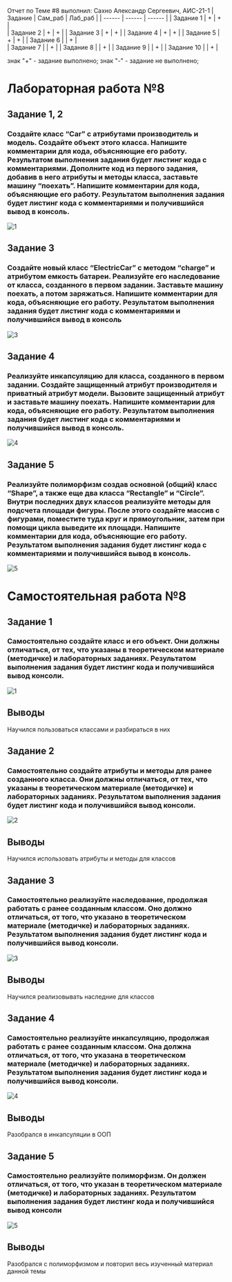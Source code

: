 Отчет по Теме #8 выполнил:
Сахно Александр Сергеевич, АИС-21-1
| Задание | Сам_раб | Лаб_раб | 
| ------ | ------ | ------ | 
| Задание 1 | + | + |  
| Задание 2 | + | + | 
| Задание 3 | + | + | 
| Задание 4 | + | + | 
| Задание 5 | + | + |
| Задание 6 |  | + |  
| Задание 7 |  | + | 
| Задание 8 |  | + | 
| Задание 9 |  | + | 
| Задание 10 |  | + | 

знак "+" - задание выполнено; знак "-" - задание не выполнено;

# Лабораторная работа №8
## Задание 1, 2
### Создайте класс “Car” с атрибутами производитель и модель. Создайте объект этого класса. Напишите комментарии для кода, объясняющие его работу. Результатом выполнения задания будет листинг кода с комментариями. Дополните код из первого задания, добавив в него атрибуты и методы класса, заставьте машину “поехать”. Напишите комментарии для кода, объясняющие его работу. Результатом выполнения задания будет листинг кода с комментариями и получившийся вывод в консоль. 
![1](https://github.com/Alexsergh/Engineering/assets/134552389/1078f2f1-06eb-4117-b872-b3c6ba0a6434)

## Задание 3
### Создайте новый класс “ElectricCar” с методом “charge” и атрибутом емкость батареи. Реализуйте его наследование от класса, созданного в первом задании. Заставьте машину поехать, а потом заряжаться. Напишите комментарии для кода, объясняющие его работу. Результатом выполнения задания будет листинг кода с комментариями и получившийся вывод в консоль
![3](https://github.com/Alexsergh/Engineering/assets/134552389/96ffad85-312a-4c91-af99-8b48231b15e6)

## Задание 4
### Реализуйте инкапсуляцию для класса, созданного в первом задании. Создайте защищенный атрибут производителя и приватный атрибут модели. Вызовите защищенный атрибут и заставьте машину поехать. Напишите комментарии для кода, объясняющие его работу. Результатом выполнения задания будет листинг кода с комментариями и получившийся вывод в консоль.
![4](https://github.com/Alexsergh/Engineering/assets/134552389/44ef45b0-ecb0-4380-aa8f-0bc371f8bef2)

## Задание 5
### Реализуйте полиморфизм создав основной (общий) класс “Shape”, а также еще два класса “Rectangle” и “Circle”. Внутри последних двух классов реализуйте методы для подсчета площади фигуры. После этого создайте массив с фигурами, поместите туда круг и прямоугольник, затем при помощи цикла выведите их площади. Напишите комментарии для кода, объясняющие его работу. Результатом выполнения задания будет листинг кода с комментариями и получившийся вывод в консоль.
![5](https://github.com/Alexsergh/Engineering/assets/134552389/b6e3f082-8af9-47a8-87f4-28cd39fb1a06)


# Самостоятельная работа №8
## Задание 1
### Самостоятельно создайте класс и его объект. Они должны отличаться, от тех, что указаны в теоретическом материале (методичке) и лабораторных заданиях. Результатом выполнения задания будет листинг кода и получившийся вывод консоли.
![1](https://github.com/Alexsergh/Engineering/assets/134552389/dfd513d9-2cf6-454f-aafc-ac2a303129d8)
## Выводы
Научился пользоваться классами и разбираться в них

## Задание 2
### Самостоятельно создайте атрибуты и методы для ранее созданного класса. Они должны отличаться, от тех, что указаны в теоретическом материале (методичке) и лабораторных заданиях. Результатом выполнения задания будет листинг кода и получившийся вывод консоли.
![2](https://github.com/Alexsergh/Engineering/assets/134552389/f62520dd-280b-488e-baad-ff3c15310990)
## Выводы
Научился использовать атрибуты и методы для классов

## Задание 3
### Самостоятельно реализуйте наследование, продолжая работать с ранее созданным классом. Оно должно отличаться, от того, что указано в теоретическом материале (методичке) и лабораторных заданиях. Результатом выполнения задания будет листинг кода и получившийся вывод консоли.
![3](https://github.com/Alexsergh/Engineering/assets/134552389/b4bf60f9-808b-4c5c-8a8f-98acc03f015d)
## Выводы
Научился реализовывать наследние для классов

## Задание 4
### Самостоятельно реализуйте инкапсуляцию, продолжая работать с ранее созданным классом. Она должна отличаться, от того, что указана в теоретическом материале (методичке) и лабораторных заданиях. Результатом выполнения задания будет листинг кода и получившийся вывод консоли.
![4](https://github.com/Alexsergh/Engineering/assets/134552389/c4d617dd-d2fc-403f-a4da-79d730fe48f7)
## Выводы
Разобрался в инкапсуляции в ООП

## Задание 5
### Самостоятельно реализуйте полиморфизм. Он должен отличаться, от того, что указан в теоретическом материале (методичке) и лабораторных заданиях. Результатом выполнения задания будет листинг кода и получившийся вывод консоли
![5](https://github.com/Alexsergh/Engineering/assets/134552389/87b76088-a2ea-4b63-a7ee-8ca9f3c4978f)
## Выводы
Разобрался с полиморфизмом и повторил весь изученный материал данной темы












